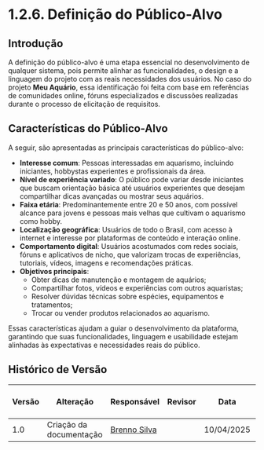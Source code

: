# 1.2.6. Definição do Público-Alvo

## Introdução

A definição do público-alvo é uma etapa essencial no desenvolvimento de qualquer sistema, pois permite alinhar as funcionalidades, o design e a linguagem do projeto com as reais necessidades dos usuários. No caso do projeto **Meu Aquário**, essa identificação foi feita com base em referências de comunidades online, fóruns especializados e discussões realizadas durante o processo de elicitação de requisitos.

## Características do Público-Alvo

A seguir, são apresentadas as principais características do público-alvo:

- **Interesse comum**: Pessoas interessadas em aquarismo, incluindo iniciantes, hobbystas experientes e profissionais da área.
- **Nível de experiência variado**: O público pode variar desde iniciantes que buscam orientação básica até usuários experientes que desejam compartilhar dicas avançadas ou mostrar seus aquários.
- **Faixa etária**: Predominantemente entre 20 e 50 anos, com possível alcance para jovens e pessoas mais velhas que cultivam o aquarismo como hobby.
- **Localização geográfica**: Usuários de todo o Brasil, com acesso à internet e interesse por plataformas de conteúdo e interação online.
- **Comportamento digital**: Usuários acostumados com redes sociais, fóruns e aplicativos de nicho, que valorizam trocas de experiências, tutoriais, vídeos, imagens e recomendações práticas.
- **Objetivos principais**:
  - Obter dicas de manutenção e montagem de aquários;
  - Compartilhar fotos, vídeos e experiências com outros aquaristas;
  - Resolver dúvidas técnicas sobre espécies, equipamentos e tratamentos;
  - Trocar ou vender produtos relacionados ao aquarismo.

Essas características ajudam a guiar o desenvolvimento da plataforma, garantindo que suas funcionalidades, linguagem e usabilidade estejam alinhadas às expectativas e necessidades reais do público.

## Histórico de Versão
| Versão | Alteração                  | Responsável     | Revisor | Data       | Detalhes da Revisão |
|------|--------|-----------|-----------| ---------|  ---------|
| 1.0 | Criação da documentação | [Brenno Silva](https://github.com/brenno-silva01) |  | 10/04/2025 | 
